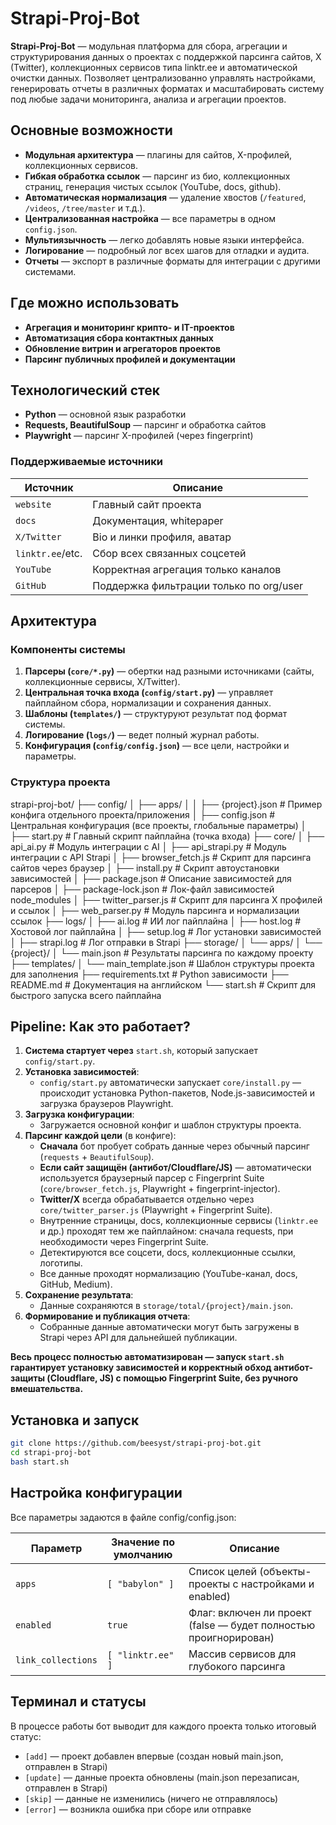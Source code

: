 # Strapi-Proj-Bot

**Strapi-Proj-Bot** — модульная платформа для сбора, агрегации и структурирования данных о проектах с поддержкой парсинга сайтов, X (Twitter), коллекционных сервисов типа linktr.ee и автоматической очистки данных. Позволяет централизованно управлять настройками, генерировать отчеты в различных форматах и масштабировать систему под любые задачи мониторинга, анализа и агрегации проектов.

## Основные возможности

- **Модульная архитектура** — плагины для сайтов, X-профилей, коллекционных сервисов.
- **Гибкая обработка ссылок** — парсинг из био, коллекционных страниц, генерация чистых ссылок (YouTube, docs, github).
- **Автоматическая нормализация** — удаление хвостов (`/featured`, `/videos`, `/tree/master` и т.д.).
- **Централизованная настройка** — все параметры в одном `config.json`.
- **Мультиязычность** — легко добавлять новые языки интерфейса.
- **Логирование** — подробный лог всех шагов для отладки и аудита.
- **Отчеты** — экспорт в различные форматы для интеграции с другими системами.

## Где можно использовать

- **Агрегация и мониторинг крипто- и IT-проектов**
- **Автоматизация сбора контактных данных**
- **Обновление витрин и агрегаторов проектов**
- **Парсинг публичных профилей и документации**

## Технологический стек

- **Python** — основной язык разработки
- **Requests, BeautifulSoup** — парсинг и обработка сайтов
- **Playwright** — парсинг X-профилей (через fingerprint)

### Поддерживаемые источники

| Источник          | Описание                                  |
|-------------------|-------------------------------------------|
| `website`         | Главный сайт проекта                      |
| `docs`            | Документация, whitepaper                  |
| `X/Twitter`       | Bio и линки профиля, аватар               |
| `linktr.ee`/etc.  | Сбор всех связанных соцсетей              |
| `YouTube`         | Корректная агрегация только каналов       |
| `GitHub`          | Поддержка фильтрации только по org/user   |

## Архитектура

### Компоненты системы

1. **Парсеры (`core/*.py`)** — обертки над разными источниками (сайты, коллекционные сервисы, X/Twitter).
2. **Центральная точка входа (`config/start.py`)** — управляет пайплайном сбора, нормализации и сохранения данных.
3. **Шаблоны (`templates/`)** — структуруют результат под формат системы.
4. **Логирование (`logs/`)** — ведет полный журнал работы.
5. **Конфигурация (`config/config.json`)** — все цели, настройки и параметры.

### Структура проекта

strapi-proj-bot/
├── config/
│   ├── apps/
│   │   ├── {project}.json         # Пример конфига отдельного проекта/приложения
│   ├── config.json                # Центральная конфигурация (все проекты, глобальные параметры)
│   ├── start.py                   # Главный скрипт пайплайна (точка входа)
├── core/
│   ├── api_ai.py                  # Модуль интеграции с AI
│   ├── api_strapi.py              # Модуль интеграции с API Strapi
│   ├── browser_fetch.js           # Скрипт для парсинга сайтов через браузер
│   ├── install.py                 # Скрипт автоустановки зависимостей
│   ├── package.json               # Описание зависимостей для парсеров
│   ├── package-lock.json          # Лок-файл зависимостей node_modules
│   ├── twitter_parser.js          # Скрипт для парсинга X профилей и ссылок
│   ├── web_parser.py              # Модуль парсинга и нормализации ссылок
├── logs/
│   ├── ai.log                     # ИИ лог пайплайна
│   ├── host.log                   # Хостовой лог пайплайна
│   ├── setup.log                  # Лог установки зависимостей
│   ├── strapi.log                 # Лог отправки в Strapi
├── storage/
│   └── apps/
│       └── {project}/
│           └── main.json          # Результаты парсинга по каждому проекту
├── templates/
│   └── main_template.json         # Шаблон структуры проекта для заполнения
├── requirements.txt               # Python зависимости
├── README.md                      # Документация на английском
└── start.sh                       # Скрипт для быстрого запуска всего пайплайна

## Pipeline: Как это работает?

1. **Система стартует через** `start.sh`, который запускает `config/start.py`.
2. **Установка зависимостей**:
   * `config/start.py` автоматически запускает `core/install.py` — происходит установка Python-пакетов, Node.js-зависимостей и загрузка браузеров Playwright.
3. **Загрузка конфигурации**:
   * Загружается основной конфиг и шаблон структуры проекта.
4. **Парсинг каждой цели** (в конфиге):
   * **Сначала** бот пробует собрать данные через обычный парсинг (`requests` + `BeautifulSoup`).
   * **Если сайт защищён (антибот/Cloudflare/JS)** — автоматически используется браузерный парсер с Fingerprint Suite (`core/browser_fetch.js`, Playwright + fingerprint-injector).
   * **Twitter/X** всегда обрабатывается отдельно через `core/twitter_parser.js` (Playwright + Fingerprint Suite).
   * Внутренние страницы, docs, коллекционные сервисы (`linktr.ee` и др.) проходят тем же пайплайном: сначала requests, при необходимости через Fingerprint Suite.
   * Детектируются все соцсети, docs, коллекционные ссылки, логотипы.
   * Все данные проходят нормализацию (YouTube-канал, docs, GitHub, Medium).
5. **Сохранение результата**:
   * Данные сохраняются в `storage/total/{project}/main.json`.
6. **Формирование и публикация отчета**:
   * Собранные данные автоматически могут быть загружены в Strapi через API для дальнейшей публикации.

**Весь процесс полностью автоматизирован — запуск `start.sh` гарантирует установку зависимостей и корректный обход антибот-защиты (Cloudflare, JS) с помощью Fingerprint Suite, без ручного вмешательства.**

## Установка и запуск

```bash
git clone https://github.com/beesyst/strapi-proj-bot.git
cd strapi-proj-bot
bash start.sh
```

## Настройка конфигурации
Все параметры задаются в файле config/config.json:

| Параметр   | Значение по умолчанию | Описание                                                     |
|------------|-----------------------|--------------------------------------------------------------|
| `apps`     | `[ "babylon" ]`       | Список целей (объекты-проекты с настройками и enabled)       |
| `enabled`  | `true`                | Флаг: включен ли проект (false — будет полностью проигнорирован) |
| `link_collections` | `[ "linktr.ee" ]` | Массив сервисов для глубокого парсинга                 |

## Терминал и статусы

В процессе работы бот выводит для каждого проекта только итоговый статус:

- `[add]` — проект добавлен впервые (создан новый main.json, отправлен в Strapi)
- `[update]` — данные проекта обновлены (main.json перезаписан, отправлен в Strapi)
- `[skip]` — данные не изменились (ничего не отправлялось)
- `[error]` — возникла ошибка при сборе или отправке

